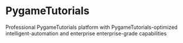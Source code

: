 # PygameTutorials
Professional PygameTutorials platform with PygameTutorials-optimized intelligent-automation and enterprise enterprise-grade capabilities
